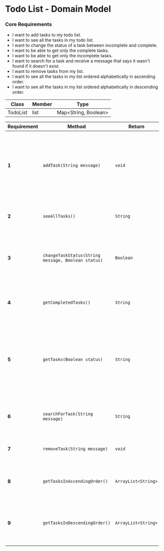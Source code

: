 # Todo List - Domain Model

### Core Requirements
* I want to add tasks to my todo list.
* I want to see all the tasks in my todo list.
* I want to change the status of a task between incomplete and complete.
* I want to be able to get only the complete tasks.
* I want to be able to get only the incomplete tasks.
* I want to search for a task and receive a message that says it wasn't found if it doesn't exist.
* I want to remove tasks from my list.
* I want to see all the tasks in my list ordered alphabetically in ascending order.
* I want to see all the tasks in my list ordered alphabetically in descending order.

| Class    | Member  | Type                 |
|----------|---------|----------------------|
| TodoList | list    | Map<String, Boolean> |



| Requirement | Method                                             | Return              | Note                                                                                                                                      |
|-------------|----------------------------------------------------|---------------------|-------------------------------------------------------------------------------------------------------------------------------------------|
| **1**       | `addTask(String message)`                          | `void`              | Adds a task to the list and sets the boolean value to 'false' as default, <br/> indicating that the task is not completed.                |
| **2**       | `seeAllTasks()`                                    | `String`            | Returns all the tasks nicely formatted as a string.                                                                                       |
| **3**       | `changeTaskStatus(String message, Boolean status)` | `Boolean`           | Provide the task message and a boolean value to change the status of the task.                                                            |
| **4**       | `getCompletedTasks()`                              | `String`            | Provide the completed tasks as a nicely formatted string.                                                                                 |
| **5**       | `getTasks(Boolean status)`                         | `String`            | Changed the name and updated the method of requirement 4 to include a 'status'<br/> parameter so it can be used for both cases (4 and 5). |
| **6**       | `searchForTask(String message)`                    | `String`            | Search for a specific task and returns a message indicating if it exists or not.                                                          |
| **7**       | `removeTask(String message)`                       | `void`              | Removes the specified task from the task list.                                                                                            |
| **8**       | `getTasksInAscendingOrder()`                       | `ArrayList<String>` | Returns all the tasks ordered alphabetically in ascending order                                                                           |
| **9**       | `getTasksInDescendingOrder()`                      | `ArrayList<String>` | Returns all the tasks ordered alphabetically in descending order                                                                          |





